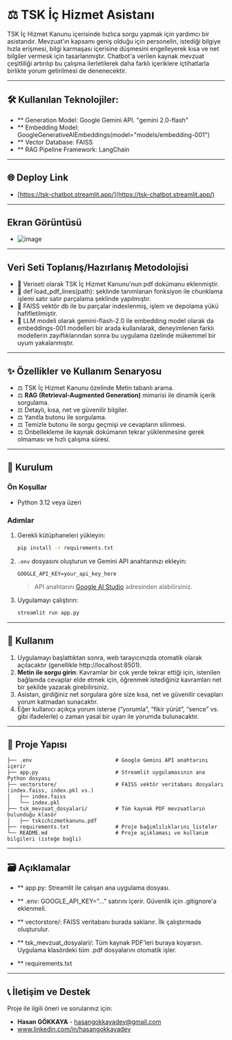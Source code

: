 # ⚖️ TSK İç Hizmet Asistanı
TSK İç Hizmet Kanunu içerisinde hızlıca sorgu yapmak için yardımcı bir asistandır.
Mevzuat'ın kapsamı geniş olduğu için personelin, istediği bilgiye hızla erişmesi, bilgi karmaşası içerisine düşmesini engelleyerek kısa ve net bilgiler vermesk için tasarlanmıştır.
Chatbot'a verilen kaynak mevzuat çeşitliliği artırılıp bu çalışma ilerletilerek daha farklı içeriklere içtihatlarla birlikte yorum getirilmesi de denenecektir.

----------
## 🛠️ Kullanılan Teknolojiler:

- ** Generation Model: Google Gemini API. "gemini 2.0-flash"
- ** Embedding Model: GoogleGenerativeAIEmbeddings(model="models/embedding-001")
- ** Vector Database: FAISS
- ** RAG Pipeline Framework: LangChain

----------
## 🌐 Deploy Link
- [https://tsk-chatbot.streamlit.app/](https://tsk-chatbot.streamlit.app/)

----------
## Ekran Görüntüsü
- ![image](https://github.com/user-attachments/assets/e8692559-c01e-4185-ac47-ffd75cdcf176)

----------
## Veri Seti  Toplanış/Hazırlanış Metodolojisi
- 📝 Veriseti olarak TSK İç Hizmet Kanunu'nun pdf dokümanu eklenmiştir.
- 📝 def load_pdf_lines(path): şeklinde tanımlanan fonksiyon ile chunklama işlemi satır satır parçalama şeklinde yapılmıştır.
- 📝 FAISS vektör db ile bu parçalar indexlenmiş, işlem ve depolama yükü hafifletilmiştir.
- 📝 LLM modeli olarak gemini-flash-2.0 ile embedding model olarak da embeddings-001 modelleri bir arada kullanılarak, deneyimlenen farklı modellerin zayıflıklarından sonra bu uygulama özelinde mükemmel bir uyum yakalanmıştır.

---------- 
## ✨ Özellikler ve Kullanım Senaryosu

- ⚖️ TSK İç Hizmet Kanunu özelinde Metin tabanlı arama.
- ⚖️ **RAG (Retrieval-Augmented Generation)** mimarisi ile dinamik içerik sorgulama.
- ⚖️ Detaylı, kısa, net ve güvenilir bilgiler.
- ⚖️ Yanıtla butonu ile sorgulama.
- ⚖️ Temizle butonu ile sorgu geçmişi ve cevapların silinmesi.
- ⚖️ Önbellekleme ile kaynak dokümanın tekrar yüklenmesine gerek olmaması ve hızlı çalışma süresi.

----------
## 🚀 Kurulum

### Ön Koşullar

- Python 3.12 veya üzeri

### Adımlar

1. Gerekli kütüphaneleri yükleyin:
   ```bash
   pip install -r requirements.txt
   ```

2. `.env` dosyasını oluşturun ve Gemini API anahtarınızı ekleyin:
   ```
   GOOGLE_API_KEY=your_api_key_here
   ```
   
   > API anahtarını [Google AI Studio](https://aistudio.google.com/app/apikey) adresinden alabilirsiniz.

3. Uygulamayı çalıştırın:
   ```bash
   streamlit run app.py
   ```
----------
## 📖 Kullanım

1. Uygulamayı başlattıktan sonra, web tarayıcınızda otomatik olarak açılacaktır (genellikle http://localhost:8501).
2. **Metin ile sorgu girin**: Kavramlar bir çok yerde tekrar ettiği için, istenilen bağlamda cevaplar elde etmek için, öğrenmek istediğiniz kavramları net bir şekilde yazarak girebilirsiniz.
3. Asistan, girdiğiniz net sorgulara göre size kısa, net ve güvenilir cevapları yorum katmadan sunacaktır.
4. Eğer kullanıcı açıkça yorum isterse (“yorumla”, “fikir yürüt”, “sence” vs. gibi ifadelerle) o zaman yasal bir uyarı ile yorumda bulunacaktır.

----------
## 📂 Proje Yapısı
```tsk-chatbot/
├── .env                           # Google Gemini API anahtarını içerir
├── app.py                         # Streamlit uygulamasının ana Python dosyası
├── vectorstore/                   # FAISS vektör veritabanı dosyaları (index.faiss, index.pkl vs.)
│   ├── index.faiss
│   └── index.pkl
├── tsk_mevzuat_dosyalari/         # Tüm kaynak PDF mevzuatların bulunduğu klasör
│   ├── tskichizmetkanunu.pdf
├── requirements.txt               # Proje bağımlılıklarını listeler
└── README.md                      # Proje açıklaması ve kullanım bilgileri (isteğe bağlı)
```

----------
## 🗃️ Açıklamalar

- ** app.py: Streamlit ile çalışan ana uygulama dosyası.

- ** .env: GOOGLE_API_KEY="..." satırını içerir. Güvenlik için .gitignore'a eklenmeli.

- ** vectorstore/: FAISS veritabanı burada saklanır. İlk çalıştırmada oluşturulur.

- ** tsk_mevzuat_dosyalari/: Tüm kaynak PDF’leri buraya koyarsın. Uygulama klasördeki tüm .pdf dosyalarını otomatik işler.

- ** requirements.txt

----------
## 📞 İletişim ve Destek

Proje ile ilgili öneri ve sorularınız için:

-   **Hasan GÖKKAYA** - hasangokkayadev@gmail.com
-   www.linkedin.com/in/hasangokkayadev
